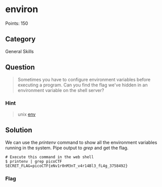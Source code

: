 # environ
Points: 150

## Category
General Skills

## Question
>Sometimes you have to configure environment variables before executing a program. Can you find the flag we've hidden in an environment variable on the shell server? 

### Hint
>unix [env](https://www.tutorialspoint.com/unix/unix-environment.htm)

## Solution
We can use the _printenv_ command to show all the environment variables running in the system. Pipe output to _grep_ and get the flag.

```
# Execute this command in the web shell
$ printenv | grep picoCTF
SECRET_FLAG=picoCTF{eNv1r0nM3nT_v4r14Bl3_fL4g_3758492}
```

### Flag

